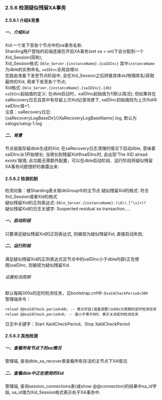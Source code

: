 ###  2.5.6 检测疑似残留XA事务

#### 2.5.6.1 介绍&背景  
#####  一、介绍Xid
Xid:一个发下至各个节点中的xa事务名称.  
Sharding用户登陆的前端连接在开启XA事务(set xa = on)下会分配到一个Xid_Session(简称);  
Xid_Session格式: `Dble_Server.{instanceName}.{xaIDInc}` 其中`instanceName`为dble的实例命名, `xaIDInc`全局自增id.  
在路由准备下发至节点阶段中, 会在Xid_Session之后拼接具体`db`(物理库名)获取最终的Xid, 用来下发至各个节点;  
Xid格式: `Dble_Server.{instanceName}.{xaIDInc}.{db}`   
`xaIDInc`起始值的定义: 在dble启动时，xaIDInc起始值为1(默认情况); 但如果存在xaRecovery日志且其中有存留上次Xid记录场景下, xaIDInc初始值则为上次Xid中xaIDInc值+1.   
注意：xaRecovery日志: {xaRecoveryLogBaseDir}/{XaRecoveryLogBaseName}.log, 默认为xalogs/xalog-1.log   

#####  二、背景
节点层面存留dble生成的Xid; 在xaRecovery日志清理的情况下启动dble, 意味着xaIDInc从1开始增长; 当增长到残留Xid中xaIDInc时, 会出现'The XID alread exists'报错; 
此功能无需额外配置，可以在dble启动阶段、运行阶段将疑似残留XA事务问题很好的暴露出来.

#### 2.5.6.2 检测机制
检测对象：被Sharding表关联dbGroup中的主节点
疑似残留Xid的格式: 符合Xid_Session或者Xid的格式  
疑似残留Xid的正则表达式: `Dble_Server.{instanceName}.(\d)(.[^\s]+)?`   
疑似残留Xid的日志关键字:  Suspected residual xa transaction.....

#####  一、启动阶段
只要满足疑似残留Xid的正则表达式, 则被视为疑似残留Xid, 直接启动失败;

#####  二、运行阶段
满足疑似残留Xid的正则表达式且节点中的xaIDInc小于dble内部(正在使用)xaIDInc, 则被视为疑似残留Xid.
###### 设置检测周期
默认每隔300s的定时检测任务，见bootstrap.cnf中`-DxaIdCheckPeriod=300`  
管理端命令：
```
reload @@xaIdCheck.period=60; -- 表示开启(或者调整)以60s为周期的定时检测任务
reload @@xaIdCheck.period=0; -- 值小于等于0时，表示关闭定时检测任务
```
日志中关键字：Start XaIdCheckPeriod、Stop XaIdCheckPeriod

#### 2.5.6.3 其他检测
#####  一、查看所有节点下的xa情况
管理端, 查询dble_xa_recover表查看所有存活的主节点下XA情况.

#####  二、查看dble中正在使用的Xid
管理端, 查询session_connections表(或show @@connection)的结果中xa_id字段, xa_id值为Xid_Session格式表示处于XA事务中.

